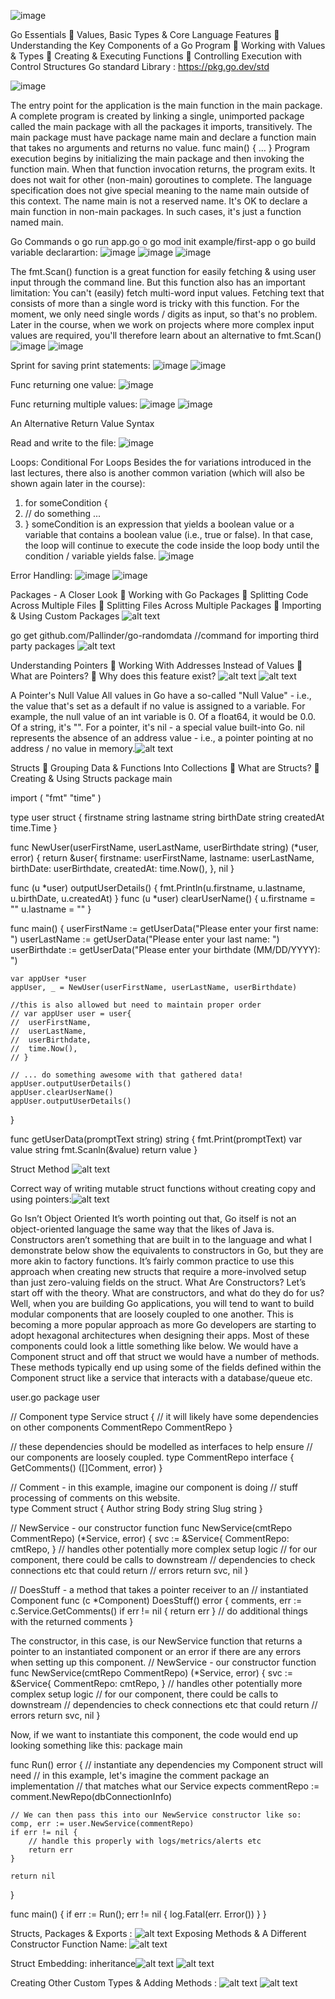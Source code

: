  ![image](https://github.com/user-attachments/assets/b085262a-26d0-45ed-bc25-8b9d6665b00f)

Go Essentials
	Values, Basic Types & Core Language Features
	Understanding the Key Components of a Go Program
	Working with Values & Types
	Creating & Executing Functions
	Controlling Execution with Control Structures
Go standard Library : https://pkg.go.dev/std

 ![image](https://github.com/user-attachments/assets/014ebac7-9dba-45e2-a228-9d4452be12ca)

The entry point for the application is the main function in the main package.
A complete program is created by linking a single, unimported package called the main package with all the packages it imports, transitively. The main package must have package name main and declare a function main that takes no arguments and returns no value.
func main() { … }
Program execution begins by initializing the main package and then invoking the function main. When that function invocation returns, the program exits. It does not wait for other (non-main) goroutines to complete.
The language specification does not give special meaning to the name main outside of this context. The name main is not a reserved name.
It's OK to declare a main function in non-main packages. In such cases, it's just a function named main.

Go Commands
o	go run app.go
o	go mod init example/first-app
o	go build
variable declarartion:
 ![image](https://github.com/user-attachments/assets/62bccefc-c9ad-478d-80bb-33e3e08ff637)
 ![image](https://github.com/user-attachments/assets/90113192-14d4-491c-ba96-472fcc61279b)
![image](https://github.com/user-attachments/assets/56decd53-994e-4777-b123-68caac8e24b7)


 
 


The fmt.Scan() function is a great function for easily fetching & using user input through the command line.
But this function also has an important limitation: You can't (easily) fetch multi-word input values. Fetching text that consists of more than a single word is tricky with this function.
For the moment, we only need single words / digits as input, so that's no problem.
Later in the course, when we work on projects where more complex input values are required, you'll therefore learn about an alternative to fmt.Scan()
 ![image](https://github.com/user-attachments/assets/7ec95e56-8c11-4048-8b12-480380805267)
![image](https://github.com/user-attachments/assets/8156ac8a-ccfe-4212-aa2f-1b2d33c7c4a9)

 
Sprint for saving print statements:
 ![image](https://github.com/user-attachments/assets/d57baccb-fe7e-43b0-8612-045d169ace21)
![image](https://github.com/user-attachments/assets/21e89624-f659-4e40-a178-f242f9133992)

 
Func returning one value:
 ![image](https://github.com/user-attachments/assets/103f90c0-a950-44e0-996e-d8c80d2b094c)

Func returning multiple values:
![image](https://github.com/user-attachments/assets/a3514bbe-afd4-4a59-9347-2644e19c188d)
![image](https://github.com/user-attachments/assets/244551a5-e8dd-433d-a5f3-482a9113bc29)

 
 
An Alternative Return Value Syntax  

Read and write to the file:
 ![image](https://github.com/user-attachments/assets/df10ad58-862e-4197-948a-105d67ace00f)

Loops:
Conditional For Loops
Besides the for variations introduced in the last lectures, there also is another common variation (which will also be shown again later in the course):
1.	for someCondition {
2.	  // do something ...
3.	}
someCondition is an expression that yields a boolean value or a variable that contains a boolean value (i.e., true or false).
In that case, the loop will continue to execute the code inside the loop body until the condition / variable yields false.
![image](https://github.com/user-attachments/assets/b07c30c0-39aa-436d-ac3b-b4013762763d)


 

Error Handling:
![image](https://github.com/user-attachments/assets/fe270080-5630-4369-9fcf-e2621a9e1fa3)
 ![image](https://github.com/user-attachments/assets/0989b7b1-cbbf-458c-9dd9-96fc71e53df0)

 

Packages - A Closer Look
	Working with Go Packages
	Splitting Code Across Multiple Files
	Splitting Files Across Multiple Packages
	Importing & Using Custom Packages
![alt text](images/image.png)
 
go get github.com/Pallinder/go-randomdata  //command for importing third party packages
 ![alt text](images/image-1.png)

Understanding Pointers
	Working With Addresses Instead of Values
	What are Pointers?
	Why does this feature exist?
 ![alt text](images/image-2.png)
 ![alt text](images/image-3.png)

A Pointer's Null Value
All values in Go have a so-called "Null Value" - i.e., the value that's set as a default if no value is assigned to a variable.
For example, the null value of an int variable is 0. Of a float64, it would be 0.0. Of a string, it's "".
For a pointer, it's nil - a special value built-into Go.
nil represents the absence of an address value - i.e., a pointer pointing at no address / no value in memory.![alt text](images/image-4.png)
 
Structs
	Grouping Data & Functions Into Collections
	What are Structs?
	Creating & Using Structs
package main

import (
	"fmt"
	"time"
)

type user struct {
	firstname string
	lastname  string
	birthDate string
	createdAt time.Time
}

func NewUser(userFirstName, userLastName, userBirthdate string) (*user, error) {
	return &user{
		firstname: userFirstName,
		lastname:  userLastName,
		birthDate: userBirthdate,
		createdAt: time.Now(),
	}, nil
}

func (u *user) outputUserDetails() {
	fmt.Println(u.firstname, u.lastname, u.birthDate, u.createdAt)
}
func (u *user) clearUserName() {
	u.firstname = ""
	u.lastname = ""
}

func main() {
	userFirstName := getUserData("Please enter your first name: ")
	userLastName := getUserData("Please enter your last name: ")
	userBirthdate := getUserData("Please enter your birthdate (MM/DD/YYYY): ")

	var appUser *user
	appUser, _ = NewUser(userFirstName, userLastName, userBirthdate)

	//this is also allowed but need to maintain proper order
	// var appUser user = user{
	// 	userFirstName,
	// 	userLastName,
	// 	userBirthdate,
	// 	time.Now(),
	// }

	// ... do something awesome with that gathered data!
	appUser.outputUserDetails()
	appUser.clearUserName()
	appUser.outputUserDetails()
}

func getUserData(promptText string) string {
	fmt.Print(promptText)
	var value string
	fmt.Scanln(&value)
	return value
}

Struct Method
![alt text](images/image-5.png)
 
Correct way of writing mutable struct functions without creating copy and using pointers:![alt text](images/image-6.png)
 
Go Isn’t Object Oriented
It’s worth pointing out that, Go itself is not an object-oriented language the same way that the likes of Java is. Constructors aren’t something that are built in to the language and what I demonstrate below show the equivalents to constructors in Go, but they are more akin to factory functions.
It’s fairly common practice to use this approach when creating new structs that require a more-involved setup than just zero-valuing fields on the struct.
What Are Constructors?
Let’s start off with the theory. What are constructors, and what do they do for us?
Well, when you are building Go applications, you will tend to want to build modular components that are loosely coupled to one another. This is becoming a more popular approach as more Go developers are starting to adopt hexagonal architectures when designing their apps.
Most of these components could look a little something like below. We would have a Component struct and off that struct we would have a number of methods.
These methods typically end up using some of the fields defined within the Component struct like a service that interacts with a database/queue etc.

user.go
package user

// Component
type Service struct {
    // it will likely have some dependencies on other components
    CommentRepo CommentRepo
}

// these dependencies should be modelled as interfaces to help ensure
// our components are loosely coupled.
type CommentRepo interface {
    GetComments() ([]Comment, error)
}

// Comment - in this example, imagine our component is doing
// stuff processing of comments on this website.  
type Comment struct {
    Author string
    Body string
    Slug string
}

// NewService - our constructor function
func NewService(cmtRepo CommentRepo) (*Service, error) {
    svc := &Service{
        CommentRepo: cmtRepo,
    }
    // handles other potentially more complex setup logic
    // for our component, there could be calls to downstream
    // dependencies to check connections etc that could return
    // errors
    return svc, nil
}

// DoesStuff - a method that takes a pointer receiver to an
// instantiated Component
func (c *Component) DoesStuff() error {
    comments, err := c.Service.GetComments()
    if err != nil {
        return err
    }
    // do additional things with the returned comments
}

The constructor, in this case, is our NewService function that returns a pointer to an instantiated component or an error if there are any errors when setting up this component.
// NewService - our constructor function
func NewService(cmtRepo CommentRepo) (*Service, error) {
    svc := &Service{
        CommentRepo: cmtRepo,
    }
    // handles other potentially more complex setup logic
    // for our component, there could be calls to downstream
    // dependencies to check connections etc that could return
    // errors
    return svc, nil
}

Now, if we want to instantiate this component, the code would end up looking something like this:
package main

func Run() error {
    // instantiate any dependencies my Component struct will need
    // in this example, let's imagine the comment package an implementation
    // that matches what our Service expects
    commentRepo := comment.NewRepo(dbConnectionInfo)

    // We can then pass this into our NewService constructor like so:
    comp, err := user.NewService(commentRepo)
    if err != nil {
        // handle this properly with logs/metrics/alerts etc
        return err
    }

    return nil
}

func main() {
    if err := Run(); err != nil {
        log.Fatal(err. Error())
    }
}


Structs, Packages & Exports :  ![alt text](images/image-7.png)
Exposing Methods & A Different Constructor Function Name: ![alt text](images/image-8.png)

Struct Embedding: inheritance![alt text](images/image-9.png)
  ![alt text](images/image-10.png)


Creating Other Custom Types & Adding Methods :
![alt text](images/image-11.png)
![alt text](images/image-12.png)
